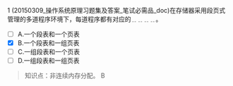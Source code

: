 1
(20150309_操作系统原理习题集及答案_笔试必需品_doc)在存储器采用段页式管理的多道程序环境下，每道程序都有对应的﹎﹎﹎﹎。
- [ ] A.一个段表和一个页表 
- [x] B.一个段表和一组页表 
- [ ] C.一组段表和一个页表 
- [ ] D.一组段表和一组页表

> 知识点：非连续内存分配。
> B
